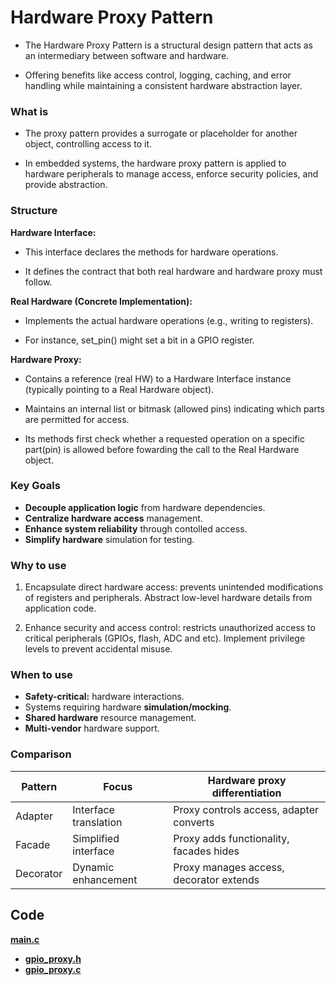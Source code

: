 # Hardware Proxy Pattern

- The Hardware Proxy Pattern is a structural design pattern
that acts as an intermediary between software and hardware.

- Offering benefits like access control, logging, caching,
and error handling while maintaining a consistent hardware
abstraction layer.

### What is

- The proxy pattern provides a surrogate or placeholder for
another object, controlling access to it.

- In embedded systems, the hardware proxy pattern is applied
to hardware peripherals to manage access, enforce security policies,
and provide abstraction.

### Structure

**Hardware Interface:**

- This interface declares the methods for hardware operations.

- It defines the contract that both real hardware and hardware
proxy must follow.

**Real Hardware (Concrete Implementation):**

- Implements the actual hardware operations (e.g., writing to
registers).

- For instance, set_pin() might set a bit in a GPIO register.

**Hardware Proxy:**

- Contains a reference (real HW) to a Hardware Interface instance
(typically pointing to a Real Hardware object).

- Maintains an internal list or bitmask (allowed pins) indicating
which parts are permitted for access.

- Its methods first check whether a requested operation on a specific
part(pin) is allowed before fowarding the call to the Real Hardware object.

### Key Goals

- **Decouple application logic** from hardware dependencies.
- **Centralize hardware access** management.
- **Enhance system reliability** through contolled access.
- **Simplify hardware** simulation for testing.

### Why to use

1. Encapsulate direct hardware access: prevents unintended modifications
of registers and peripherals. Abstract low-level hardware details from
application code.

2. Enhance security and access control: restricts unauthorized access to
critical peripherals (GPIOs, flash, ADC and etc). Implement privilege levels
to prevent accidental misuse.

### When to use

- **Safety-critical:** hardware interactions.
- Systems requiring hardware **simulation/mocking**.
- **Shared hardware** resource management.
- **Multi-vendor** hardware support.

### Comparison

| Pattern | Focus | Hardware proxy differentiation |
| --- | --- | --- |
| Adapter   | Interface translation   | Proxy controls access, adapter converts |
| Facade    | Simplified interface    | Proxy adds functionality, facades hides |
| Decorator | Dynamic enhancement     | Proxy manages access, decorator extends |

## Code

**[main.c](app/Src/main.c)**

- **[gpio_proxy.h](app/Inc/gpio_proxy.h)**
- **[gpio_proxy.c](app/Src/gpio_proxy.c)**
